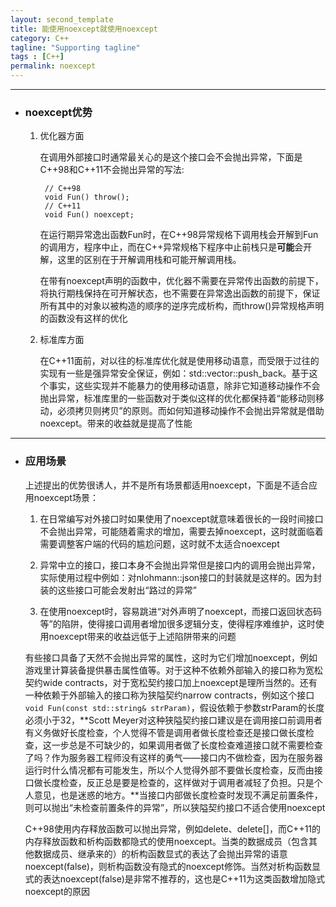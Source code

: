 ```yaml
---
layout: second_template
title: 能使用noexcept就使用noexcept
category: C++
tagline: "Supporting tagline"
tags : [C++]
permalink: noexcept
---
```


***
* ### noexcept优势 ###

	1. 优化器方面

		在调用外部接口时通常最关心的是这个接口会不会抛出异常，下面是C++98和C++11不会抛出异常的写法:

			// C++98
			void Fun() throw();
			// C++11
			void Fun() noexcept;

		在运行期异常逸出函数Fun时，在C++98异常规格下调用栈会开解到Fun的调用方，程序中止，而在C++异常规格下程序中止前栈只是**可能**会开解，这里的区别在于开解调用栈和可能开解调用栈。

		在带有noexcept声明的函数中，优化器不需要在异常传出函数的前提下，将执行期栈保持在可开解状态，也不需要在异常逸出函数的前提下，保证所有其中的对象以被构造的顺序的逆序完成析构，而throw()异常规格声明的函数没有这样的优化

	2. 标准库方面

		在C++11面前，对以往的标准库优化就是使用移动语意，而受限于过往的实现有一些是强异常安全保证，例如：std::vector::push_back。基于这个事实，这些实现并不能暴力的使用移动语意，除非它知道移动操作不会抛出异常，标准库里的一些函数对于类似这样的优化都保持着“能移动则移动，必须拷贝则拷贝”的原则。而如何知道移动操作不会抛出异常就是借助noexcept。带来的收益就是提高了性能

***
* ### 应用场景 ###
	
	上述提出的优势很诱人，并不是所有场景都适用noexcept，下面是不适合应用noexcept场景：

	1. 在日常编写对外接口时如果使用了noexcept就意味着很长的一段时间接口不会抛出异常，可能随着需求的增加，需要去掉noexcept，这时就面临着需要调整客户端的代码的尴尬问题，这时就不太适合noexcept

	2. 异常中立的接口，接口本身不会抛出异常但是接口内的调用会抛出异常，实际使用过程中例如：对nlohmann::json接口的封装就是这样的。因为封装的这些接口可能会发射出“路过的异常”

	3. 在使用noexcept时，容易跳进“对外声明了noexcept，而接口返回状态码等”的陷阱，使得接口调用者增加很多逻辑分支，使得程序难维护，这时使用noexcept带来的收益远低于上述陷阱带来的问题

	有些接口具备了天然不会抛出异常的属性，这时为它们增加noexcept，例如游戏里计算装备提供暴击属性值等。对于这种不依赖外部输入的接口称为宽松契约wide contracts，对于宽松契约接口加上noexcept是理所当然的。还有一种依赖于外部输入的接口称为狭隘契约narrow contracts，例如这个接口`void Fun(const std::string& strParam)`，假设依赖于参数strParam的长度必须小于32，**Scott Meyer对这种狭隘契约接口建议是在调用接口前调用者有义务做好长度检查，个人觉得不管是调用者做长度检查还是接口做长度检查，这一步总是不可缺少的，如果调用者做了长度检查难道接口就不需要检查了吗？作为服务器工程师没有这样的勇气——接口内不做检查，因为在服务器运行时什么情况都有可能发生，所以个人觉得外部不要做长度检查，反而由接口做长度检查，反正总是要是检查的，这样做对于调用者减轻了负担。只是个人意见，也是迷惑的地方。**当接口内部做长度检查时发现不满足前置条件，则可以抛出“未检查前置条件的异常”，所以狭隘契约接口不适合使用noexcept


	C++98使用内存释放函数可以抛出异常，例如delete、delete[]，而C++11的内存释放函数和析构函数都隐式的使用noexcept。当类的数据成员（包含其他数据成员、继承来的）的析构函数显式的表达了会抛出异常的语意noexcept(false)，则析构函数没有隐式的noexcept修饰。当然对析构函数显式的表达noexcept(false)是非常不推荐的，这也是C++11为这类函数增加隐式noexcept的原因




	







